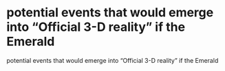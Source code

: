 # potential events that would emerge into “Official 3-D reality” if the Emerald

potential events that would emerge into “Official 3-D reality” if the Emerald